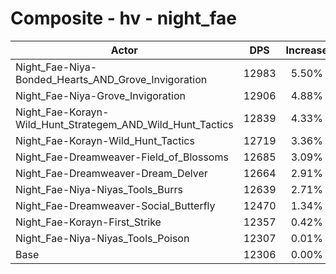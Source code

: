 # Composite - hv - night_fae
| Actor | DPS | Increase |
|---|:---:|:---:|
|Night_Fae-Niya-Bonded_Hearts_AND_Grove_Invigoration|12983|5.50%|
|Night_Fae-Niya-Grove_Invigoration|12906|4.88%|
|Night_Fae-Korayn-Wild_Hunt_Strategem_AND_Wild_Hunt_Tactics|12839|4.33%|
|Night_Fae-Korayn-Wild_Hunt_Tactics|12719|3.36%|
|Night_Fae-Dreamweaver-Field_of_Blossoms|12685|3.09%|
|Night_Fae-Dreamweaver-Dream_Delver|12664|2.91%|
|Night_Fae-Niya-Niyas_Tools_Burrs|12639|2.71%|
|Night_Fae-Dreamweaver-Social_Butterfly|12470|1.34%|
|Night_Fae-Korayn-First_Strike|12357|0.42%|
|Night_Fae-Niya-Niyas_Tools_Poison|12307|0.01%|
|Base|12306|0.00%|
